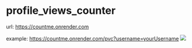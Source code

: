 # profile_views_counter

url: https://countme.onrender.com

example: https://countme.onrender.com/pvc?username=yourUsername
![](http://localhost:3000/pvcb?username=pvc_repo)
